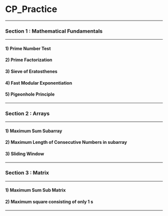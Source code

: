 # CP_Practice
---

### Section 1 : Mathematical Fundamentals
---
#### 1) Prime Number Test
#### 2) Prime Factorization
#### 3) Sieve of Eratosthenes
#### 4) Fast Modular Exponentiation
#### 5) Pigeonhole Principle
---
### Section 2 : Arrays
---
#### 1) Maximum Sum Subarray
#### 2) Maximum Length of Consecutive Numbers in subarray
#### 3) Sliding Window
---
### Section 3 : Matrix
---
#### 1) Maximum Sum Sub Matrix
#### 2) Maximum square consisting of only 1 s
---
